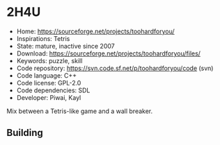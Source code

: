 # 2H4U

- Home: https://sourceforge.net/projects/toohardforyou/
- Inspirations: Tetris
- State: mature, inactive since 2007
- Download: https://sourceforge.net/projects/toohardforyou/files/
- Keywords: puzzle, skill
- Code repository: https://svn.code.sf.net/p/toohardforyou/code (svn)
- Code language: C++
- Code license: GPL-2.0
- Code dependencies: SDL
- Developer: Piwai, Kayl

Mix between a Tetris-like game and a wall breaker.

## Building
